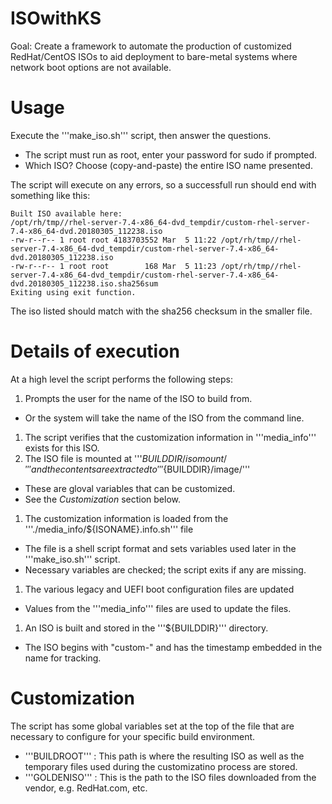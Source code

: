 # ISOwithKS
Goal: Create a framework to automate the production of customized RedHat/CentOS ISOs to aid deployment to bare-metal systems where network boot options are not available.

Usage
=====

Execute the '''make_iso.sh''' script, then answer the questions.
 * The script must run as root, enter your password for sudo if prompted.
 * Which ISO? Choose (copy-and-paste) the entire ISO name presented.

The script will execute on any errors, so a successfull run should end with something like this:

    Built ISO available here:
    /opt/rh/tmp//rhel-server-7.4-x86_64-dvd_tempdir/custom-rhel-server-7.4-x86_64-dvd.20180305_112238.iso
    -rw-r--r-- 1 root root 4183703552 Mar  5 11:22 /opt/rh/tmp//rhel-server-7.4-x86_64-dvd_tempdir/custom-rhel-server-7.4-x86_64-dvd.20180305_112238.iso
    -rw-r--r-- 1 root root        168 Mar  5 11:23 /opt/rh/tmp//rhel-server-7.4-x86_64-dvd_tempdir/custom-rhel-server-7.4-x86_64-dvd.20180305_112238.iso.sha256sum
    Exiting using exit function.

The iso listed should match with the sha256 checksum in the smaller file.

Details of execution
====================

At a high level the script performs the following steps:
1. Prompts the user for the name of the ISO to build from.
  * Or the system will take the name of the ISO from the command line.
1. The script verifies that the customization information in '''media_info''' exists for this ISO.
1. The ISO file is mounted at '''${BUILDDIR}/isomount/''' and the contents are extracted to '''${BUILDDIR}/image/'''
  * These are gloval variables that can be customized.
  * See the *Customization* section below.
1. The customization information is loaded from the '''./media_info/${ISONAME}.info.sh''' file
  * The file is a shell script format and sets variables used later in the '''make_iso.sh''' script.
  * Necessary variables are checked; the script exits if any are missing.
1. The various legacy and UEFI boot configuration files are updated
  * Values from the '''media_info''' files are used to update the files.
1. An ISO is built and stored in the '''${BUILDDIR}''' directory.
  * The ISO begins with "custom-" and has the timestamp embedded in the name for tracking.
 
Customization
=============

The script has some global variables set at the top of the file that are necessary to configure for your specific build environment.

 * '''BUILDROOT''' : This path is where the resulting ISO as well as the temporary files used during the customizatino process are stored.
 * '''GOLDENISO''' : This is the path to the ISO files downloaded from the vendor, e.g. RedHat.com, etc.


